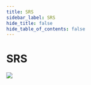 ```yaml
---
title: SRS
sidebar_label: SRS
hide_title: false
hide_table_of_contents: false
---
```


# SRS

![](https://ossrs.net/gif/v1/sls.gif?site=ossrs.io&path=/lts/doc-en-4/tutorial/srs-open-source)



